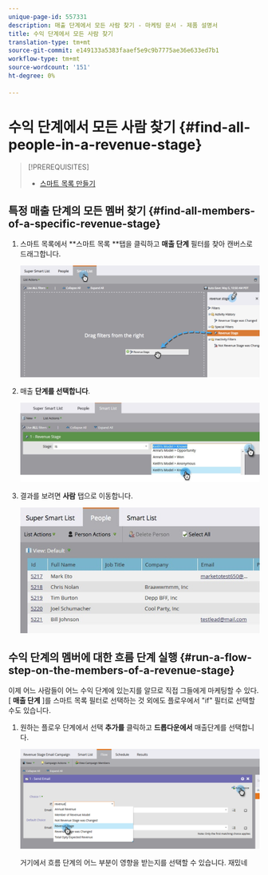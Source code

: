 ```yaml
---
unique-page-id: 557331
description: 매출 단계에서 모든 사람 찾기 - 마케팅 문서 - 제품 설명서
title: 수익 단계에서 모든 사람 찾기
translation-type: tm+mt
source-git-commit: e149133a5383faaef5e9c9b7775ae36e633ed7b1
workflow-type: tm+mt
source-wordcount: '151'
ht-degree: 0%

---
```



# 수익 단계에서 모든 사람 찾기 {#find-all-people-in-a-revenue-stage}

>[!PREREQUISITES]
>
>* [스마트 목록 만들기](../../../../product-docs/core-marketo-concepts/smart-lists-and-static-lists/creating-a-smart-list/create-a-smart-list.md)

>



## 특정 매출 단계의 모든 멤버 찾기 {#find-all-members-of-a-specific-revenue-stage}

1. 스마트 목록에서 **스마트 목록 **탭을 클릭하고 **매출 단계** 필터를 찾아 캔버스로 드래그합니다.

   ![](assets/draginrevenuefilter.png)

1. 매출 **단계를 선택합니다**.

   ![](assets/two.jpg)

1. 결과를 보려면 **사람** 탭으로 이동합니다.

   ![](assets/peopleresults.jpg)

## 수익 단계의 멤버에 대한 흐름 단계 실행 {#run-a-flow-step-on-the-members-of-a-revenue-stage}

이제 어느 사람들이 어느 수익 단계에 있는지를 알므로 직접 그들에게 마케팅할 수 있다. [ **매출 단계** ]를 스마트 목록 필터로 선택하는 것 외에도 플로우에서 &quot;if&quot; 필터로 선택할 수도 있습니다.

1. 원하는 플로우 단계에서 선택 **추가를** 클릭하고 **드롭다운에서** 매출단계를 선택합니다.

   ![](assets/six.png)

   거기에서 흐름 단계의 어느 부분이 영향을 받는지를 선택할 수 있습니다. 재밌네

